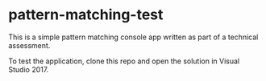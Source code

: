 # pattern-matching-test

This is a simple pattern matching console app written as part of a technical assessment.

To test the application, clone this repo and open the solution in Visual Studio 2017.
